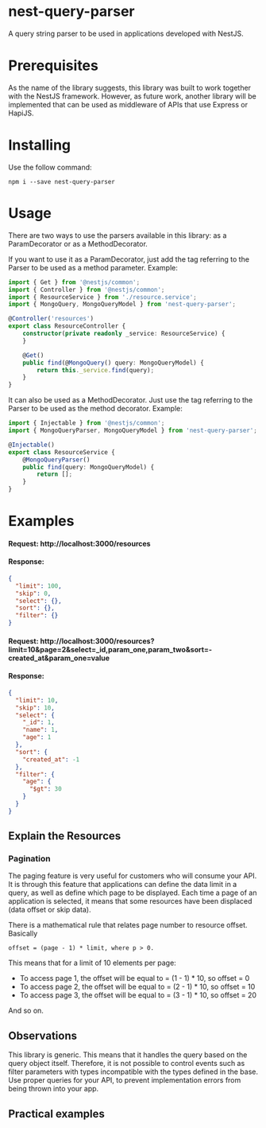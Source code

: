 # nest-query-parser

A query string parser to be used in applications developed with NestJS.

# Prerequisites

As the name of the library suggests, this library was built to work together with the NestJS framework. However, as
future work, another library will be implemented that can be used as middleware of APIs that use Express or HapiJS.

# Installing

Use the follow command:

`npm i --save nest-query-parser`

# Usage

There are two ways to use the parsers available in this library: as a ParamDecorator or as a MethodDecorator.

If you want to use it as a ParamDecorator, just add the tag referring to the Parser to be used as a method parameter.
Example:

```ts
import { Get } from '@nestjs/common';
import { Controller } from '@nestjs/common';
import { ResourceService } from './resource.service';
import { MongoQuery, MongoQueryModel } from 'nest-query-parser';

@Controller('resources')
export class ResourceController {
    constructor(private readonly _service: ResourceService) {
    }

    @Get()
    public find(@MongoQuery() query: MongoQueryModel) {
        return this._service.find(query);
    }
}

```

It can also be used as a MethodDecorator. Just use the tag referring to the Parser to be used as the method decorator.
Example:

```ts
import { Injectable } from '@nestjs/common';
import { MongoQueryParser, MongoQueryModel } from 'nest-query-parser';

@Injectable()
export class ResourceService {
    @MongoQueryParser()
    public find(query: MongoQueryModel) {
        return [];
    }
}

```

# Examples

#### Request: http://localhost:3000/resources

#### Response:

```json
{
  "limit": 100,
  "skip": 0,
  "select": {},
  "sort": {},
  "filter": {}
}
```

#### Request: http://localhost:3000/resources?limit=10&page=2&select=_id,param_one,param_two&sort=-created_at&param_one=value

#### Response:

```json
{
  "limit": 10,
  "skip": 10,
  "select": {
    "_id": 1,
    "name": 1,
    "age": 1
  },
  "sort": {
    "created_at": -1
  },
  "filter": {
    "age": {
      "$gt": 30
    }
  }
}
```

## Explain the Resources

### Pagination

The paging feature is very useful for customers who will consume your API. It is through this feature that applications can define the data limit in a query, as well as define which page to be displayed. Each time a page of an application is selected, it means that some resources have been displaced (data offset or skip data).

There is a mathematical rule that relates page number to resource offset. Basically

`offset = (page - 1) * limit, where p > 0.`

This means that for a limit of 10 elements per page:

* To access page 1, the offset will be equal to = (1 - 1) * 10, so offset = 0
* To access page 2, the offset will be equal to = (2 - 1) * 10, so offset = 10
* To access page 3, the offset will be equal to = (3 - 1) * 10, so offset = 20

And so on.

## Observations

This library is generic. This means that it handles the query based on the query object itself. Therefore, it is not
possible to control events such as filter parameters with types incompatible with the types defined in the base. Use
proper queries for your API, to prevent implementation errors from being thrown into your app.

## Practical examples
